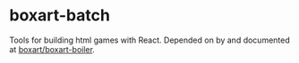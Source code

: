 # boxart-batch

Tools for building html games with React. Depended on by and documented at [boxart/boxart-boiler](https://github.com/boxart/boxart-boiler).
